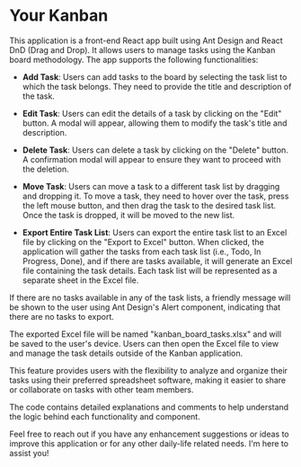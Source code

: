 # Your Kanban

This application is a front-end React app built using Ant Design and React DnD (Drag and Drop). It allows users to manage tasks using the Kanban board methodology. The app supports the following functionalities:

- **Add Task**: Users can add tasks to the board by selecting the task list to which the task belongs. They need to provide the title and description of the task.

- **Edit Task**: Users can edit the details of a task by clicking on the "Edit" button. A modal will appear, allowing them to modify the task's title and description.

- **Delete Task**: Users can delete a task by clicking on the "Delete" button. A confirmation modal will appear to ensure they want to proceed with the deletion.

- **Move Task**: Users can move a task to a different task list by dragging and dropping it. To move a task, they need to hover over the task, press the left mouse button, and then drag the task to the desired task list. Once the task is dropped, it will be moved to the new list.

- **Export Entire Task List**: Users can export the entire task list to an Excel file by clicking on the "Export to Excel" button. When clicked, the application will gather the tasks from each task list (i.e., Todo, In Progress, Done), and if there are tasks available, it will generate an Excel file containing the task details. Each task list will be represented as a separate sheet in the Excel file.

If there are no tasks available in any of the task lists, a friendly message will be shown to the user using Ant Design's Alert component, indicating that there are no tasks to export.

The exported Excel file will be named "kanban_board_tasks.xlsx" and will be saved to the user's device. Users can then open the Excel file to view and manage the task details outside of the Kanban application.

This feature provides users with the flexibility to analyze and organize their tasks using their preferred spreadsheet software, making it easier to share or collaborate on tasks with other team members.



The code contains detailed explanations and comments to help understand the logic behind each functionality and component.

Feel free to reach out if you have any enhancement suggestions or ideas to improve this application or for any other daily-life related needs. I'm here to assist you!

